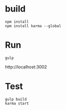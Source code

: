
build
=====

```
npm install
npm install karma --global
```

Run
===

```
gulp
```

http://localhost:3002


Test
====

```
gulp build
karma start
```
